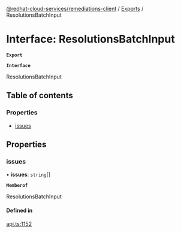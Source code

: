 [@redhat-cloud-services/remediations-client](../README.md) / [Exports](../modules.md) / ResolutionsBatchInput

# Interface: ResolutionsBatchInput

**`Export`**

**`Interface`**

ResolutionsBatchInput

## Table of contents

### Properties

- [issues](ResolutionsBatchInput.md#issues)

## Properties

### issues

• **issues**: `string`[]

**`Memberof`**

ResolutionsBatchInput

#### Defined in

[api.ts:1152](https://github.com/RedHatInsights/javascript-clients/blob/master/packages/remediations/api.ts#L1152)
